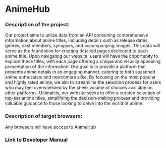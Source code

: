 # AnimeHub

### Description of the project:
Our project aims to utilize data from an API containing comprehensive information about anime titles, including details such as release dates, genres, cast members, synopses, and accompanying images. This data will serve as the foundation for creating detailed pages dedicated to each anime title. Upon navigating our website, users will have the opportunity to explore these titles, with each page offering a unique and visually appealing presentation of the information. Our goal is to provide a platform that presents anime details in an engaging manner, catering to both seasoned anime enthusiasts and newcomers alike. By focusing on the most popular and highly rated anime, we aim to streamline the selection process for users who may feel overwhelmed by the sheer volume of choices available on other platforms. Ultimately, our website seeks to offer a curated selection of top-tier anime titles, simplifying the decision-making process and providing valuable guidance to those looking to delve into the world of anime.

### Description of target browsers:
Any browsers will have access to AnimeHub 

### Link to Developer Manual
